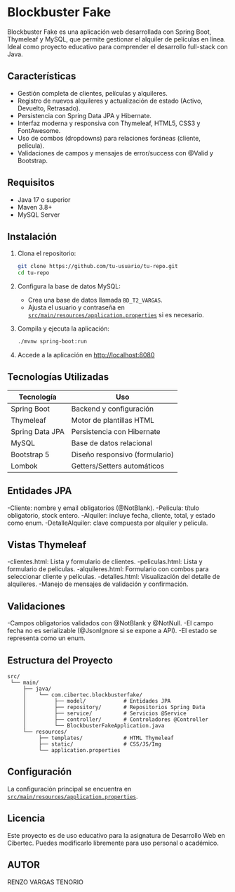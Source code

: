 # Blockbuster Fake

Blockbuster Fake es una aplicación web desarrollada con Spring Boot, Thymeleaf y MySQL, que permite gestionar el alquiler de películas en línea. Ideal como proyecto educativo para comprender el desarrollo full-stack con Java.

## Características

- Gestión completa de clientes, películas y alquileres.
- Registro de nuevos alquileres y actualización de estado (Activo, Devuelto, Retrasado).
- Persistencia con Spring Data JPA y Hibernate.
- Interfaz moderna y responsiva con Thymeleaf, HTML5, CSS3 y FontAwesome.
- Uso de combos (dropdowns) para relaciones foráneas (cliente, película).
- Validaciones de campos y mensajes de error/success con @Valid y Bootstrap.

## Requisitos

- Java 17 o superior
- Maven 3.8+
- MySQL Server

## Instalación

1. Clona el repositorio:
   ```sh
   git clone https://github.com/tu-usuario/tu-repo.git
   cd tu-repo
   ```

2. Configura la base de datos MySQL:
   - Crea una base de datos llamada `BD_T2_VARGAS`.
   - Ajusta el usuario y contraseña en [`src/main/resources/application.properties`](src/main/resources/application.properties) si es necesario.

3. Compila y ejecuta la aplicación:
   ```sh
   ./mvnw spring-boot:run
   ```

4. Accede a la aplicación en [http://localhost:8080](http://localhost:8080)

## Tecnologías Utilizadas

| Tecnología      | Uso                            |
| --------------- | ------------------------------ |
| Spring Boot     | Backend y configuración        |
| Thymeleaf       | Motor de plantillas HTML       |
| Spring Data JPA | Persistencia con Hibernate     |
| MySQL           | Base de datos relacional       |
| Bootstrap 5     | Diseño responsivo (formulario) |
| Lombok          | Getters/Setters automáticos    |


## Entidades JPA

-Cliente: nombre y email obligatorios (@NotBlank).
-Pelicula: título obligatorio, stock entero.
-Alquiler: incluye fecha, cliente, total, y estado como enum.
-DetalleAlquiler: clave compuesta por alquiler y pelicula.

## Vistas Thymeleaf

-clientes.html: Lista y formulario de clientes.
-peliculas.html: Lista y formulario de películas.
-alquileres.html: Formulario con combos para seleccionar cliente y películas.
-detalles.html: Visualización del detalle de alquileres.
-Manejo de mensajes de validación y confirmación.

## Validaciones

-Campos obligatorios validados con @NotBlank y @NotNull.
-El campo fecha no es serializable (@JsonIgnore si se expone a API).
-El estado se representa como un enum.

## Estructura del Proyecto

```
src/
 └── main/
     ├── java/
     │    └── com.cibertec.blockbusterfake/
     │         ├── model/            # Entidades JPA
     │         ├── repository/       # Repositorios Spring Data
     │         ├── service/          # Servicios @Service
     │         ├── controller/       # Controladores @Controller
     │         └── BlockbusterFakeApplication.java
     └── resources/
          ├── templates/             # HTML Thymeleaf
          ├── static/                # CSS/JS/Img
          └── application.properties

```

## Configuración

La configuración principal se encuentra en [`src/main/resources/application.properties`](src/main/resources/application.properties).

## Licencia

Este proyecto es de uso educativo para la asignatura de Desarrollo Web en Cibertec. Puedes modificarlo libremente para uso personal o académico.

## AUTOR
RENZO VARGAS TENORIO
